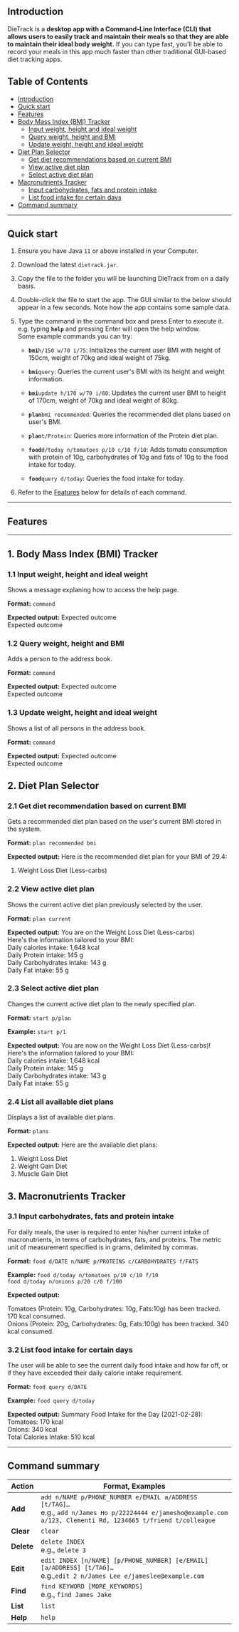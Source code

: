 ## Introduction

DieTrack is a **desktop app with a Command-Line Interface (CLI) that allows users to easily track and maintain their meals so that they are able to maintain their ideal body weight.** If you can type fast, you’ll be able to record your meals in this app much faster than other traditional GUI-based diet tracking apps.

## Table of Contents

<!--ts-->
* [Introduction](#introduction)
* [Quick start](#quick-start)
* [Features](#features)
* [Body Mass Index (BMI) Tracker](#1-body-mass-index-bmi-tracker)
  * [Input weight, height and ideal weight](#11-input-weight-height-and-ideal-weight)
  * [Query weight, height and BMI](#12-query-weight-height-and-bmi)
  * [Update weight, height and ideal weight](#13-update-weight-height-and-ideal-weight)
* [Diet Plan Selector](#2-diet-plan-selector)
  * [Get diet recommendations based on current BMI](#21-get-diet-recommendations-based-on-current-bmi)
  * [View active diet plan](#22-view-active-diet-plan)
  * [Select active diet plan](#23-select-active-diet-plan)
* [Macronutrients Tracker](#3-macronutrients-tracker)
  * [Input carbohydrates, fats and protein intake](#31-input-carbohydrates-fats-and-protein-intake)
  * [List food intake for certain days](#32-list-food-intake-for-certain-days)
* [Command summary](#command-summary)
<!--te-->

--------------------------------------------------------------------------------------------------------------------

## Quick start

1. Ensure you have Java `11` or above installed in your Computer.

1. Download the latest `dietrack.jar`.

1. Copy the file to the folder you will be launching DieTrack from on a daily basis.

1. Double-click the file to start the app. The GUI similar to the below should appear in a few seconds. Note how the app contains some sample data.

1. Type the command in the command box and press Enter to execute it. e.g. typing **`help`** and pressing Enter will open the help window.<br>
   Some example commands you can try:
   
   * **`bmi`**`h/150 w/70 i/75`: Initializes the current user BMI with height of 150cm, weight of 70kg and ideal weight of 75kg.

   * **`bmi`**`query`: Queries the current user's BMI with its height and weight information.

   * **`bmi`**`update h/170 w/70 i/80`: Updates the current user BMI to height of 170cm, weight of 70kg and ideal weight of 80kg.

   * **`plan`**`bmi recommended`: Queries the recommended diet plans based on user's BMI.

   * **`plan`**`t/Protein`: Queries more information of the Protein diet plan.

   * **`food`**`d/today n/tomatoes p/10 c/10 f/10`: Adds tomato consumption with protein of 10g, carbohydrates of 10g and fats of 10g to the food intake for today.
   
   * **`food`**`query d/today`: Queries the food intake for today.

1. Refer to the [Features](#features) below for details of each command.

--------------------------------------------------------------------------------------------------------------------

## Features


--------------------------------------------------------------------------------------------------------------------

## 1. Body Mass Index (BMI) Tracker

### 1.1 Input weight, height and ideal weight

Shows a message explaning how to access the help page.

**Format:** `command`

**Expected output:** 
Expected outcome\
Expected outcome


### 1.2 Query weight, height and BMI

Adds a person to the address book.

**Format:** `command`

**Expected output:** 
Expected outcome\
Expected outcome

### 1.3 Update weight, height and ideal weight

Shows a list of all persons in the address book.

**Format:** `command`

**Expected output:** 
Expected outcome\
Expected outcome

## 2. Diet Plan Selector

### 2.1 Get diet recommendation based on current BMI

Gets a recommended diet plan based on the user's current BMI stored in the system.

**Format:** `plan recommended bmi`

**Expected output:**
Here is the recommended diet plan for your BMI of 29.4:
1) Weight Loss Diet (Less-carbs)

### 2.2 View active diet plan

Shows the current active diet plan previously selected by the user.

**Format:** `plan current`

**Expected output:** 
You are on the Weight Loss Diet (Less-carbs)\
Here's the information tailored to your BMI:\
Daily calories intake: 1,648 kcal\
Daily Protein intake: 145 g\
Daily Carbohydrates intake: 143 g\
Daily Fat intake: 55 g

### 2.3 Select active diet plan

Changes the current active diet plan to the newly specified plan.

**Format:** `start p/plan`

**Example:** `start p/1`

**Expected output:**
You are now on the Weight Loss Diet (Less-carbs)!\
Here's the information tailored to your BMI:\
Daily calories intake: 1,648 kcal\
Daily Protein intake: 145 g\
Daily Carbohydrates intake: 143 g\
Daily Fat intake: 55 g

### 2.4 List all available diet plans

Displays a list of available diet plans.

**Format:** `plans`

**Expected output:**
Here are the available diet plans:
1) Weight Loss Diet
2) Weight Gain Diet
3) Muscle Gain Diet

## 3. Macronutrients Tracker

### 3.1 Input carbohydrates, fats and protein intake

For daily meals, the user is required to enter his/her current intake of macronutrients, in terms of carbohydrates, fats, and proteins. The metric unit of measurement specified is in grams, delimited by commas.


**Format:** `food d/DATE n/NAME p/PROTEINS c/CARBOHYDRATES f/FATS`

**Example:** `food d/today n/tomatoes p/10 c/10 f/10`\
`food d/today n/onions p/20 c/0 f/100`

**Expected output:** 

Tomatoes (Protein: 10g, Carbohydrates: 10g, Fats:10g) has been tracked. 170 kcal consumed.\
Onions (Protein: 20g, Carbohydrates: 0g, Fats:100g) has been tracked. 340 kcal consumed.

### 3.2 List food intake for certain days

The user will be able to see the current daily food intake and how far off, or if they have exceeded their daily calorie intake requirement.

**Format:** `food query d/DATE`

**Example:** `food query d/today`

**Expected output:** 
Summary Food Intake for the Day (2021-02-28):\
Tomatoes: 170 kcal\
Onions: 340 kcal\
Total Calories Intake: 510 kcal


--------------------------------------------------------------------------------------------------------------------

## Command summary

Action | Format, Examples
--------|------------------
**Add** | `add n/NAME p/PHONE_NUMBER e/EMAIL a/ADDRESS [t/TAG]…​` <br> e.g., `add n/James Ho p/22224444 e/jamesho@example.com a/123, Clementi Rd, 1234665 t/friend t/colleague`
**Clear** | `clear`
**Delete** | `delete INDEX`<br> e.g., `delete 3`
**Edit** | `edit INDEX [n/NAME] [p/PHONE_NUMBER] [e/EMAIL] [a/ADDRESS] [t/TAG]…​`<br> e.g.,`edit 2 n/James Lee e/jameslee@example.com`
**Find** | `find KEYWORD [MORE_KEYWORDS]`<br> e.g., `find James Jake`
**List** | `list`
**Help** | `help`
